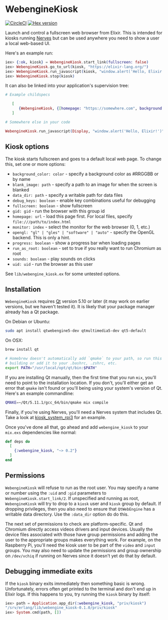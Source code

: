 # WebengineKiosk

[![CircleCI](https://circleci.com/gh/fhunleth/webengine_kiosk.svg?style=svg)](https://circleci.com/gh/fhunleth/webengine_kiosk)
[![Hex version](https://img.shields.io/hexpm/v/webengine_kiosk.svg "Hex version")](https://hex.pm/packages/webengine_kiosk)

Launch and control a fullscreen web browser from Elixir. This is intended for
kiosks running [Nerves](https://nerves-project.org/) but can be used anywhere
you need to show a user a local web-based UI.

Here's an example run:

```elixir
iex> {:ok, kiosk} = WebengineKiosk.start_link(fullscreen: false)
iex> WebengineKiosk.go_to_url(kiosk, "https://elixir-lang.org/")
iex> WebengineKiosk.run_javascript(kiosk, "window.alert('Hello, Elixir!')")
iex> WebengineKiosk.stop(kiosk)
```

It can also be linked into your application's supervision tree:

```elixir
# Example childspecs

   [
      {WebengineKiosk, {[homepage: "https://somewhere.com", background: "black"], name: MyKiosk}}
   ]

# Somewhere else in your code

WebengineKiosk.run_javascript(Display, "window.alert('Hello, Elixir!')")
```

## Kiosk options

The kiosk starts fullscreen and goes to a default local web page. To change
this, set one or more options:

* `background_color: color` - specify a background color as #RRGGBB or by name
* `blank_image: path` - specify a path to an image for when the screen is blanked
* `data_dir: path` - specify a writable path for data files
* `debug_keys: boolean` - enable key combinations useful for debugging
* `fullscreen: boolean` - show fullscreen
* `gid: gid` - run the browser with this group id
* `homepage: url` - load this page first. For local files, specify `file:///path/to/index.html`
* `monitor: index` - select the monitor for the web browser (0, 1, etc.)
* `opengl: "gl" | "gles" | "software" | "auto"` - specify the OpenGL backend. This is only a hint.
* `progress: boolean` - show a progress bar when loading pages
* `run_as_root: boolean` - set to true if you really want to run Chromium as root
* `sounds: boolean` - play sounds on clicks
* `uid: uid` - run the browser as this user

See `lib/webengine_kiosk.ex` for some untested options.

## Installation

`WebengineKiosk` requires [Qt](http://qt.io/) version 5.10 or later (it may
work on earlier versions, but we haven't tested it). It is likely that your
package manager already has a Qt package.

On Debian or Ubuntu:

```sh
sudo apt install qtwebengine5-dev qtmultimedia5-dev qt5-default
```

On OSX:

```sh
brew install qt

# Homebrew doesn't automatically add `qmake` to your path, so run this when
# building or add it to your .bashrc, .zshrc, etc.
export PATH="/usr/local/opt/qt/bin:$PATH"
```

If you are installing Qt manually, then the first time that you run `mix`,
you'll need to point to the installation location. If you don't, you'll either
get an error that `qmake` isn't found or you'll being using your system's
version of Qt. Here's an example commandline:

```sh
QMAKE=~/Qt/5.11.1/gcc_64/bin/qmake mix compile
```

Finally, if you're using Nerves, you'll need a Nerves system that includes Qt.
Take a look at
[kiosk_system_rpi3](https://github.com/LeToteTeam/kiosk_system_rpi3) for an
example.

Once you've done all that, go ahead and add `webengine_kiosk` to your `mix.exs`
dependencies like normal:

```elixir
def deps do
  [
    {:webengine_kiosk, "~> 0.2"}
  ]
end
```

## Permissions

`WebengineKiosk` will refuse to run as the root user. You may specify a name or
number using the `:uid` and `:gid` parameters to `WebengineKiosk.start_link/2`.
If unspecified and running as root, `WebengineKiosk` will try to drop to a
`kiosk` user and `kiosk` group by default. If dropping privileges, then you also
need to ensure that `QtWebEngine` has a writable data directory. Use the
`:data_dir` option do do this.

The next set of permissions to check are platform-specific. Qt and Chromium
directly access videos drivers and input devices. Usually the device files
associated with those have group permissions and adding the user to the
appropriate groups makes everything work. For example, on the Raspberry Pi,
you'll need the kiosk user to be part of the `video` and `input` groups. You may
also need to update the permissions and group ownership on `/dev/vchiq` if
running on Nerves since it doesn't yet do that by default.

## Debugging immediate exits

If the `kiosk` binary exits immediately then something basic is wrong.
Unfortunately, errors often get printed to the terminal and don't end up in
Elixir logs. If this happens to you, try running the `kiosk` binary by itself:

```elixir
iex> path = Application.app_dir(:webengine_kiosk, "priv/kiosk")
"/srv/erlang/lib/webengine_kiosk-0.1.0/priv/kiosk"
iex> System.cmd(path, [])
```
